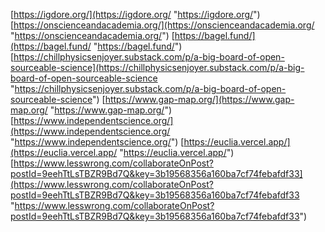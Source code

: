 [https://igdore.org/](https://igdore.org/ "https://igdore.org/") [https://onscienceandacademia.org/](https://onscienceandacademia.org/ "https://onscienceandacademia.org/") [https://bagel.fund/](https://bagel.fund/ "https://bagel.fund/") [https://chillphysicsenjoyer.substack.com/p/a-big-board-of-open-sourceable-science](https://chillphysicsenjoyer.substack.com/p/a-big-board-of-open-sourceable-science "https://chillphysicsenjoyer.substack.com/p/a-big-board-of-open-sourceable-science") [https://www.gap-map.org/](https://www.gap-map.org/ "https://www.gap-map.org/") [https://www.independentscience.org/](https://www.independentscience.org/ "https://www.independentscience.org/") [https://euclia.vercel.app/](https://euclia.vercel.app/ "https://euclia.vercel.app/") [https://www.lesswrong.com/collaborateOnPost?postId=9eehTtLsTBZR9Bd7Q&key=3b19568356a160ba7cf74febafdf33](https://www.lesswrong.com/collaborateOnPost?postId=9eehTtLsTBZR9Bd7Q&key=3b19568356a160ba7cf74febafdf33 "https://www.lesswrong.com/collaborateOnPost?postId=9eehTtLsTBZR9Bd7Q&key=3b19568356a160ba7cf74febafdf33")


